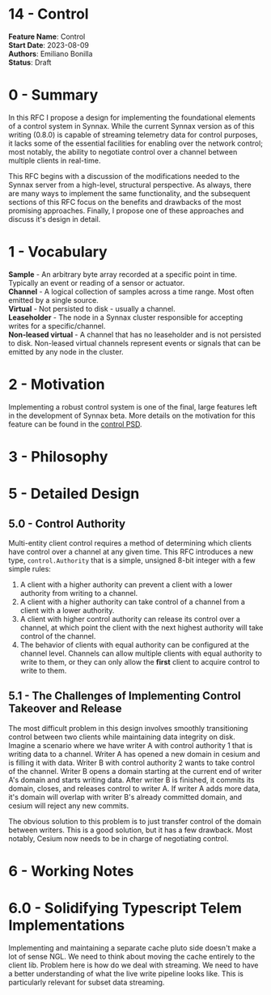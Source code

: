 # 14 - Control

**Feature Name**: Control <br />
**Start Date**: 2023-08-09 <br />
**Authors**: Emiliano Bonilla <br />
**Status**: Draft <br />

# 0 - Summary

In this RFC I propose a design for implementing the foundational elements of a control
system in Synnax. While the current Synnax version as of this writing (0.8.0) is capable
of streaming telemetry data for control purposes, it lacks some of the essential
facilities for enabling over the network control; most notably, the ability to negotiate
control over a channel between multiple clients in real-time.

This RFC begins with a discussion of the modifications needed to the Synnax server from
a high-level, structural perspective. As always, there are many ways to implement the
same functionality, and the subsequent sections of this RFC focus on the benefits and
drawbacks of the most promising approaches. Finally, I propose one of these approaches
and discuss it's design in detail.

# 1 - Vocabulary

**Sample** - An arbitrary byte array recorded at a specific point in time. Typically
an event or reading of a sensor or actuator. <br />
**Channel** - A logical collection of samples across a time range. Most often emitted
by a single source. <br />
**Virtual** - Not persisted to disk - usually a channel. <br />
**Leaseholder** - The node in a Synnax cluster responsible for accepting writes for
a specific/channel. <br />
**Non-leased virtual** - A channel that has no leaseholder and is not persisted to
disk. Non-leased virtual channels represent events or signals that can be emitted by
any node in the cluster. <br />

# 2 - Motivation

Implementing a robust control system is one of the final, large features left in the
development of Synnax beta. More details on the motivation for this feature can be
found in the [control PSD](../../product/psd/0002-230610-control.md).

# 3 - Philosophy

# 5 - Detailed Design

## 5.0 - Control Authority

Multi-entity client control requires a method of determining which clients have control
over a channel at any given time. This RFC introduces a new type, `control.Authority`
that is a simple, unsigned 8-bit integer with a few simple rules:

1. A client with a higher authority can prevent a client with a lower authority from
   writing to a channel.
2. A client with a higher authority can take control of a channel from a client with
   a lower authority.
3. A client with higher control authority can release its control over a channel, at
   which point the client with the next highest authority will take control of the
   channel.
4. The behavior of clients with equal authority can be configured at the channel level.
   Channels can allow multiple clients with equal authority to write to them, or they
   can only allow the **first** client to acquire control to write to them.

## 5.1 - The Challenges of Implementing Control Takeover and Release

The most difficult problem in this design involves smoothly transitioning control
between two clients while maintaining data integrity on disk. Imagine a scenario
where we have writer A with control authority 1 that is writing data to a channel.
Writer A has opened a new domain in cesium and is filling it with data. Writer B with
control authority 2 wants to take control of the channel. Writer B opens a domain
starting at the current end of writer A's domain and starts writing data. After writer
B is finished, it commits its domain, closes, and releases control to writer A. If
writer A adds more data, it's domain will overlap with writer B's already committed
domain, and cesium will reject any new commits.

The obvious solution to this problem is to just transfer control of the domain between
writers. This is a good solution, but it has a few drawback. Most notably, Cesium now
needs to be in charge of negotiating control.

# 6 - Working Notes

# 6.0 - Solidifying Typescript Telem Implementations

Implementing and maintaining a separate cache pluto side doesn't make
a lot of sense NGL. We need to think about moving the cache entirely to the client
lib. Problem here is how do we deal with streaming. We need to have a better
understanding of what the live write pipeline looks like. This is particularly
relevant for subset data streaming.
